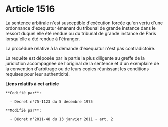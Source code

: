 # Article 1516

La sentence arbitrale n'est susceptible d'exécution forcée qu'en vertu d'une ordonnance d'exequatur émanant du tribunal de
grande instance dans le ressort duquel elle été rendue ou du tribunal de grande instance de Paris lorsqu'elle a été rendue à
l'étranger. 

La procédure relative à la demande d'exequatur n'est pas contradictoire. 

La requête est déposée par la partie la plus diligente au greffe de la juridiction accompagnée de l'original de la sentence
et d'un exemplaire de la convention d'arbitrage ou de leurs copies réunissant les conditions requises pour leur authenticité.

**Liens relatifs à cet article**

	**Codifié par**:

	  - Décret n°75-1123 du 5 décembre 1975

	**Modifié par**:

	  - Décret n°2011-48 du 13 janvier 2011 - art. 2
